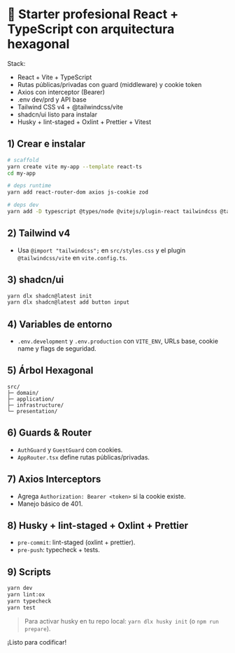 # 🚀 Starter profesional React + TypeScript con arquitectura hexagonal

Stack:
- React + Vite + TypeScript
- Rutas públicas/privadas con guard (middleware) y cookie token
- Axios con interceptor (Bearer)
- .env dev/prd y API base
- Tailwind CSS v4 + @tailwindcss/vite
- shadcn/ui listo para instalar
- Husky + lint-staged + Oxlint + Prettier + Vitest

## 1) Crear e instalar
```bash
# scaffold
yarn create vite my-app --template react-ts
cd my-app

# deps runtime
yarn add react-router-dom axios js-cookie zod

# deps dev
yarn add -D typescript @types/node @vitejs/plugin-react tailwindcss @tailwindcss/vite husky lint-staged prettier vitest @vitest/coverage-v8 @testing-library/react @testing-library/jest-dom oxlint
```

## 2) Tailwind v4
- Usa `@import "tailwindcss";` en `src/styles.css` y el plugin `@tailwindcss/vite` en `vite.config.ts`.

## 3) shadcn/ui
```bash
yarn dlx shadcn@latest init
yarn dlx shadcn@latest add button input
```

## 4) Variables de entorno
- `.env.development` y `.env.production` con `VITE_ENV`, URLs base, cookie name y flags de seguridad.

## 5) Árbol Hexagonal
```
src/
├─ domain/
├─ application/
├─ infrastructure/
└─ presentation/
```

## 6) Guards & Router
- `AuthGuard` y `GuestGuard` con cookies.
- `AppRouter.tsx` define rutas públicas/privadas.

## 7) Axios Interceptors
- Agrega `Authorization: Bearer <token>` si la cookie existe.
- Manejo básico de 401.

## 8) Husky + lint-staged + Oxlint + Prettier
- `pre-commit`: lint-staged (oxlint + prettier).
- `pre-push`: typecheck + tests.

## 9) Scripts
```bash
yarn dev
yarn lint:ox
yarn typecheck
yarn test
```

> Para activar husky en tu repo local: `yarn dlx husky init` (o `npm run prepare`).

¡Listo para codificar!